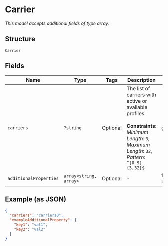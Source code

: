 
# Carrier

*This model accepts additional fields of type array.*

## Structure

`Carrier`

## Fields

| Name | Type | Tags | Description | Getter | Setter |
|  --- | --- | --- | --- | --- | --- |
| `carriers` | `?string` | Optional | The list of carriers with active or available profiles<br><br>**Constraints**: *Minimum Length*: `3`, *Maximum Length*: `32`, *Pattern*: `^[0-9]{3,32}$` | getCarriers(): ?string | setCarriers(?string carriers): void |
| `additionalProperties` | `array<string, array>` | Optional | - | findAdditionalProperty(string key): array | additionalProperty(string key, array value): void |

## Example (as JSON)

```json
{
  "carriers": "carriers0",
  "exampleAdditionalProperty": {
    "key1": "val1",
    "key2": "val2"
  }
}
```

